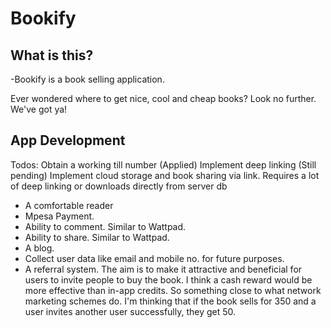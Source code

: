 # Bookify

## What is this?
-Bookify is a book selling application.

Ever wondered where to get nice, cool and cheap books?
Look no further. We've got ya!

## App Development
Todos: Obtain a working till number (Applied)
       Implement deep linking (Still pending)
       Implement cloud storage and book sharing via link. Requires a lot of deep linking or downloads directly from server db
       
- A comfortable reader
- Mpesa Payment. 
- Ability to comment. Similar to Wattpad. 
- Ability to share. Similar to Wattpad. 
- A blog. 
- Collect user data like email and mobile no. for future purposes. 
- A referral system. The aim is to make it attractive and beneficial for users to invite people to buy the book. I think a cash reward would be more effective than in-app credits. So something close to what network marketing schemes do. I'm thinking that if the book sells for 350 and a user invites another user successfully, they get 50.
